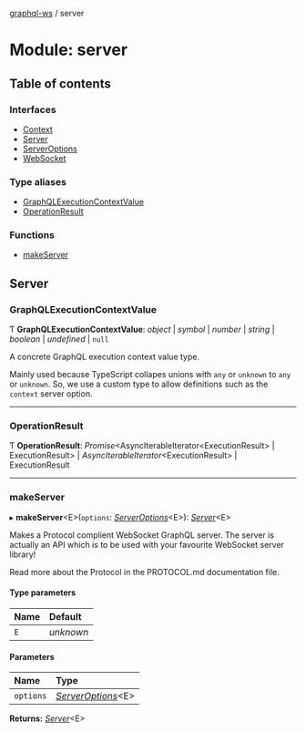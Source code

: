 [graphql-ws](../README.md) / server

# Module: server

## Table of contents

### Interfaces

- [Context](../interfaces/server.context.md)
- [Server](../interfaces/server.server-1.md)
- [ServerOptions](../interfaces/server.serveroptions.md)
- [WebSocket](../interfaces/server.websocket.md)

### Type aliases

- [GraphQLExecutionContextValue](server.md#graphqlexecutioncontextvalue)
- [OperationResult](server.md#operationresult)

### Functions

- [makeServer](server.md#makeserver)

## Server

### GraphQLExecutionContextValue

Ƭ **GraphQLExecutionContextValue**: *object* \| *symbol* \| *number* \| *string* \| *boolean* \| *undefined* \| ``null``

A concrete GraphQL execution context value type.

Mainly used because TypeScript collapes unions
with `any` or `unknown` to `any` or `unknown`. So,
we use a custom type to allow definitions such as
the `context` server option.

___

### OperationResult

Ƭ **OperationResult**: *Promise*<AsyncIterableIterator<ExecutionResult\> \| ExecutionResult\> \| *AsyncIterableIterator*<ExecutionResult\> \| ExecutionResult

___

### makeServer

▸ **makeServer**<E\>(`options`: [*ServerOptions*](../interfaces/server.serveroptions.md)<E\>): [*Server*](../interfaces/server.server-1.md)<E\>

Makes a Protocol complient WebSocket GraphQL server. The server
is actually an API which is to be used with your favourite WebSocket
server library!

Read more about the Protocol in the PROTOCOL.md documentation file.

#### Type parameters

| Name | Default |
| :------ | :------ |
| `E` | *unknown* |

#### Parameters

| Name | Type |
| :------ | :------ |
| `options` | [*ServerOptions*](../interfaces/server.serveroptions.md)<E\> |

**Returns:** [*Server*](../interfaces/server.server-1.md)<E\>

